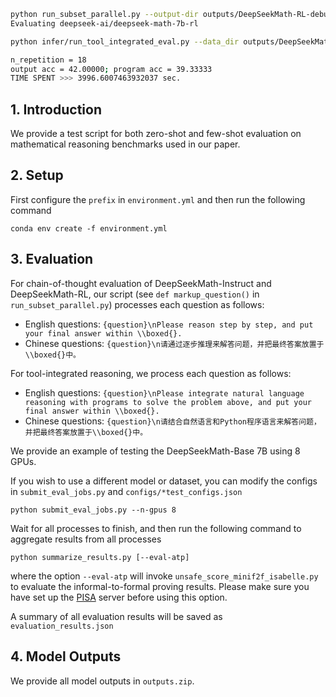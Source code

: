 ```bash
python run_subset_parallel.py --output-dir outputs/DeepSeekMath-RL-debug --model-path deepseek-ai/deepseek-math-7b-rl --tokenizer-path deepseek-ai/deepseek-math-7b-rl --model-size 7b --use-vllm --test-conf configs/zero_shot_test_configs.json --test-conf configs/zero_shot_test_configs.json --n-repeats 1 --temperature 0.9 --ngpus 1 --rank 0 --n_repetitions 3
Evaluating deepseek-ai/deepseek-math-7b-rl

python infer/run_tool_integrated_eval.py --data_dir outputs/DeepSeekMath-RL-debug/math-test/infer_logs/tool/test_data --max_num_examples 100000000000000 --save_dir outputs/DeepSeekMath-RL-debug/math-test/infer_logs/tool/samples --model deepseek-ai/deepseek-math-7b-rl --tokenizer deepseek-ai/deepseek-math-7b-rl --eval_batch_size 1 --temperature 0.9 --repeat_id_start 0 --n_repeat_sampling 1 --n_subsets 1 --prompt_format sft --few_shot_prompt None --answer_extraction_fn extract_math_answer --eval_fn eval_math --subset_id 0 --gpus 0  --use_vllm

n_repetition = 18
output acc = 42.00000; program acc = 39.33333
TIME SPENT >>> 3996.6007463932037 sec.
```



## 1. Introduction

We provide a test script for both zero-shot and few-shot evaluation on mathematical reasoning benchmarks used in our paper.

## 2. Setup

First configure the `prefix` in `environment.yml` and then run the following command
```
conda env create -f environment.yml
```

## 3. Evaluation

For chain-of-thought evaluation of DeepSeekMath-Instruct and DeepSeekMath-RL, our script (see `def markup_question()` in `run_subset_parallel.py`) processes each question as follows:
* English questions: `{question}\nPlease reason step by step, and put your final answer within \\boxed{}.`
* Chinese questions: `{question}\n请通过逐步推理来解答问题，并把最终答案放置于\\boxed{}中。`

For tool-integrated reasoning, we process each question as follows:
* English questions: `{question}\nPlease integrate natural language reasoning with programs to solve the problem above, and put your final answer within \\boxed{}.`
* Chinese questions: `{question}\n请结合自然语言和Python程序语言来解答问题，并把最终答案放置于\\boxed{}中。`

We provide an example of testing the DeepSeekMath-Base 7B using 8 GPUs.

If you wish to use a different model or dataset, you can modify the configs in `submit_eval_jobs.py` and `configs/*test_configs.json`

```
python submit_eval_jobs.py --n-gpus 8
```

Wait for all processes to finish, and then run the following command to aggregate results from all processes

```
python summarize_results.py [--eval-atp]
```
where the option `--eval-atp` will invoke `unsafe_score_minif2f_isabelle.py` to evaluate the informal-to-formal proving results. Please make sure you have set up the [PISA](https://github.com/wellecks/lm-evaluation-harness/blob/minif2f-isabelle/docs/isabelle_setup.md) server before using this option.

A summary of all evaluation results will be saved as `evaluation_results.json`

## 4. Model Outputs

We provide all model outputs in `outputs.zip`.
